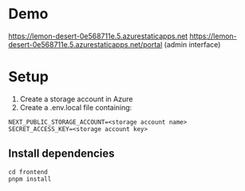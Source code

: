 # Demo
https://lemon-desert-0e568711e.5.azurestaticapps.net
https://lemon-desert-0e568711e.5.azurestaticapps.net/portal (admin interface)

# Setup
1. Create a storage account in Azure
2. Create a .env.local file containing:
```
NEXT_PUBLIC_STORAGE_ACCOUNT=<storage account name>
SECRET_ACCESS_KEY=<storage account key>
```

## Install dependencies
```
cd frontend
pnpm install
```
